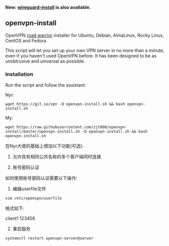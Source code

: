 **New: [wireguard-install](https://github.com/Nyr/wireguard-install) is also available.**

## openvpn-install
OpenVPN [road warrior](http://en.wikipedia.org/wiki/Road_warrior_%28computing%29) installer for Ubuntu, Debian, AlmaLinux, Rocky Linux, CentOS and Fedora.

This script will let you set up your own VPN server in no more than a minute, even if you haven't used OpenVPN before. It has been designed to be as unobtrusive and universal as possible.

### Installation
Run the script and follow the assistant:

Nyr:

`wget https://git.io/vpn -O openvpn-install.sh && bash openvpn-install.sh`

My:

`wget https://raw.githubusercontent.com/zjt000/openvpn-install/master/openvpn-install.sh -O openvpn-install.sh && bash openvpn-install.sh`

在Nyr大佬的基础上增加以下功能(可选): 

1. 允许具有相同公共名称的多个客户端同时连接

2. 账号密码认证

如何使用账号密码认证需要以下操作:

1. 编辑userfile文件

`vim /etc/openvpn/userfile`

格式如下:

client1 123456


2. 重启服务

`systemctl restart openvpn-server@server`
